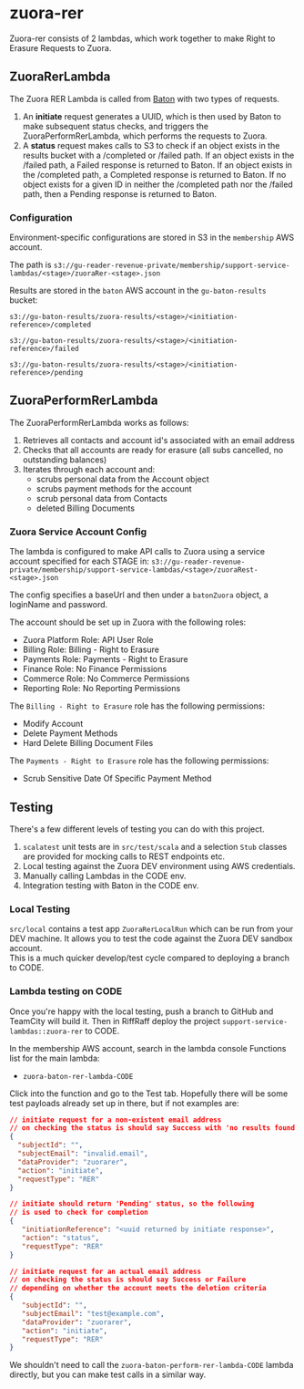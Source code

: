 # zuora-rer

Zuora-rer consists of 2 lambdas, which work together to make Right to Erasure Requests to Zuora.
 
## ZuoraRerLambda 
The Zuora RER Lambda is called from [Baton](https://github.com/guardian/baton) with two types of requests.
1. An **initiate** request generates a UUID, which is then used by Baton to make subsequent status checks, and triggers the ZuoraPerformRerLambda, which performs the requests to Zuora.
2. A **status** request makes calls to S3 to check if an object exists in the results bucket with a /completed or /failed path. If an object exists in the /failed path, a Failed response is returned to Baton. If an object exists in the /completed path, a Completed response is returned to Baton. If no object exists for a given ID in neither the /completed path nor the /failed path, then a Pending response is returned to Baton.

### Configuration
Environment-specific configurations are stored in S3 in the `membership` AWS account.

The path is `s3://gu-reader-revenue-private/membership/support-service-lambdas/<stage>/zuoraRer-<stage>.json`

Results are stored in the `baton` AWS account in the `gu-baton-results` bucket:

`s3://gu-baton-results/zuora-results/<stage>/<initiation-reference>/completed`

`s3://gu-baton-results/zuora-results/<stage>/<initiation-reference>/failed`

`s3://gu-baton-results/zuora-results/<stage>/<initiation-reference>/pending`

## ZuoraPerformRerLambda 
The ZuoraPerformRerLambda works as follows:
1. Retrieves all contacts and account id's associated with an email address
2. Checks that all accounts are ready for erasure (all subs cancelled, no outstanding balances)
3. Iterates through each account and:
   - scrubs personal data from the Account object
   - scrubs payment methods for the account
   - scrub personal data from Contacts
   - deleted Billing Documents

### Zuora Service Account Config

The lambda is configured to make API calls to Zuora using a service account specified for each STAGE in:
`s3://gu-reader-revenue-private/membership/support-service-lambdas/<stage>/zuoraRest-<stage>.json` 

The config specifies a baseUrl and then under a `batonZuora` object, a loginName and password.

The account should be set up in Zuora with the following roles:
- Zuora Platform Role: API User Role
- Billing Role: Billing - Right to Erasure
- Payments Role: Payments - Right to Erasure
- Finance Role: No Finance Permissions
- Commerce Role: No Commerce Permissions
- Reporting Role: No Reporting Permissions


The `Billing - Right to Erasure` role has the following permissions:
- Modify Account
- Delete Payment Methods
- Hard Delete Billing Document Files

The `Payments - Right to Erasure` role has the following permissions:
- Scrub Sensitive Date Of Specific Payment Method

## Testing

There's a few different levels of testing you can do with this project.
1. `scalatest` unit tests are in `src/test/scala` and a selection `Stub` classes are provided for mocking calls to REST endpoints etc.
2. Local testing against the Zuora DEV environment using AWS credentials.
3. Manually calling Lambdas in the CODE env.
4. Integration testing with Baton in the CODE env.

### Local Testing

`src/local` contains a test app `ZuoraRerLocalRun` which can be run from your DEV machine. 
It allows you to test the code against the Zuora DEV sandbox account.  
This is a much quicker develop/test cycle compared to deploying a branch to CODE.

### Lambda testing on CODE

Once you're happy with the local testing, push a branch to GitHub and TeamCity will build it.
Then in RiffRaff deploy the project `support-service-lambdas::zuora-rer` to CODE.

In the membership AWS account, search in the lambda console Functions list for the main lambda:
- `zuora-baton-rer-lambda-CODE`

Click into the function and go to the Test tab.  Hopefully there will be some test payloads already set up in there, but if not examples are:

```json
// initiate request for a non-existent email address
// on checking the status is should say Success with 'no results found'
{
  "subjectId": "",
  "subjectEmail": "invalid.email",
  "dataProvider": "zuorarer",
  "action": "initiate",
  "requestType": "RER"
}

// initiate should return 'Pending' status, so the following
// is used to check for completion
{
   "initiationReference": "<uuid returned by initiate response>",
   "action": "status",
   "requestType": "RER"
}

// initiate request for an actual email address
// on checking the status is should say Success or Failure
// depending on whether the account meets the deletion criteria
{
   "subjectId": "",
   "subjectEmail": "test@example.com",
   "dataProvider": "zuorarer",
   "action": "initiate",
   "requestType": "RER"
}

```

We shouldn't need to call the `zuora-baton-perform-rer-lambda-CODE` lambda directly, but you can make test calls in a similar way.